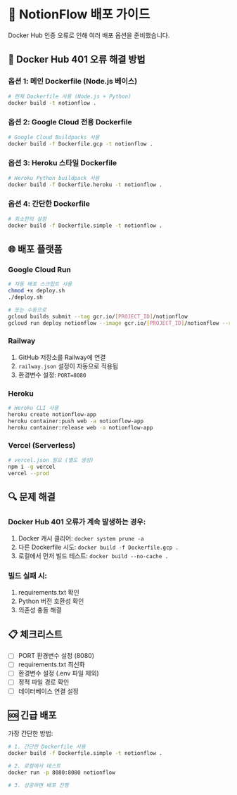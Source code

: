 # 🚀 NotionFlow 배포 가이드

Docker Hub 인증 오류로 인해 여러 배포 옵션을 준비했습니다.

## 🔧 Docker Hub 401 오류 해결 방법

### 옵션 1: 메인 Dockerfile (Node.js 베이스)
```bash
# 현재 Dockerfile 사용 (Node.js + Python)
docker build -t notionflow .
```

### 옵션 2: Google Cloud 전용 Dockerfile
```bash
# Google Cloud Buildpacks 사용
docker build -f Dockerfile.gcp -t notionflow .
```

### 옵션 3: Heroku 스타일 Dockerfile  
```bash
# Heroku Python buildpack 사용
docker build -f Dockerfile.heroku -t notionflow .
```

### 옵션 4: 간단한 Dockerfile
```bash
# 최소한의 설정
docker build -f Dockerfile.simple -t notionflow .
```

## 🌐 배포 플랫폼

### Google Cloud Run
```bash
# 자동 배포 스크립트 사용
chmod +x deploy.sh
./deploy.sh

# 또는 수동으로
gcloud builds submit --tag gcr.io/[PROJECT_ID]/notionflow
gcloud run deploy notionflow --image gcr.io/[PROJECT_ID]/notionflow --region asia-southeast1
```

### Railway
1. GitHub 저장소를 Railway에 연결
2. `railway.json` 설정이 자동으로 적용됨
3. 환경변수 설정: `PORT=8080`

### Heroku
```bash
# Heroku CLI 사용
heroku create notionflow-app
heroku container:push web -a notionflow-app
heroku container:release web -a notionflow-app
```

### Vercel (Serverless)
```bash
# vercel.json 필요 (별도 생성)
npm i -g vercel
vercel --prod
```

## 🔍 문제 해결

### Docker Hub 401 오류가 계속 발생하는 경우:
1. Docker 캐시 클리어: `docker system prune -a`
2. 다른 Dockerfile 시도: `docker build -f Dockerfile.gcp .`
3. 로컬에서 먼저 빌드 테스트: `docker build --no-cache .`

### 빌드 실패 시:
1. requirements.txt 확인
2. Python 버전 호환성 확인  
3. 의존성 충돌 해결

## 📋 체크리스트

- [ ] PORT 환경변수 설정 (8080)
- [ ] requirements.txt 최신화
- [ ] 환경변수 설정 (.env 파일 제외)
- [ ] 정적 파일 경로 확인
- [ ] 데이터베이스 연결 설정

## 🆘 긴급 배포

가장 간단한 방법:
```bash
# 1. 간단한 Dockerfile 사용
docker build -f Dockerfile.simple -t notionflow .

# 2. 로컬에서 테스트
docker run -p 8080:8080 notionflow

# 3. 성공하면 배포 진행
```
